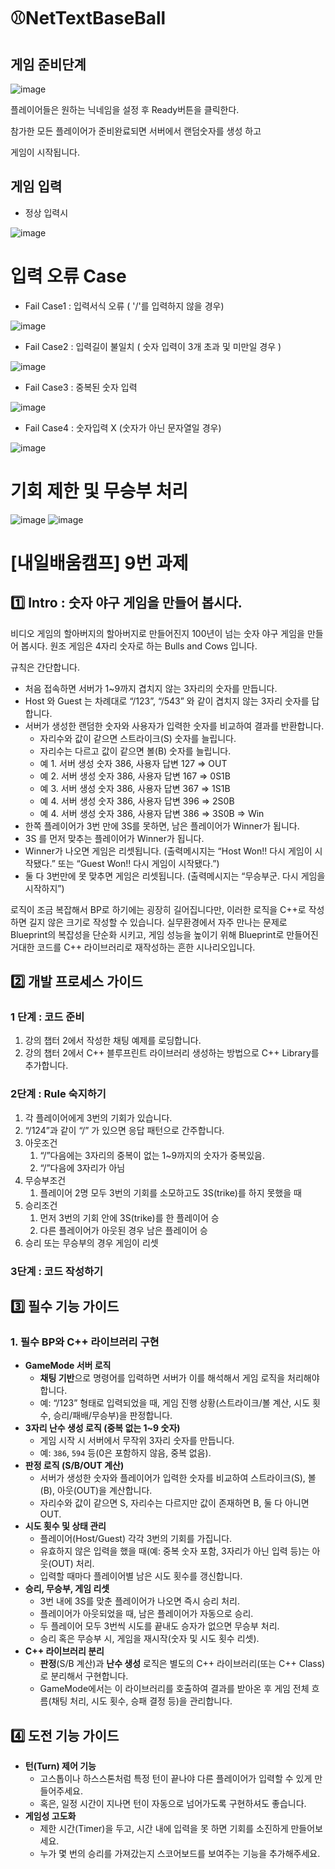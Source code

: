 # ⚾NetTextBaseBall

## 게임 준비단계
  ![image](./images/준비완료.png)

플레이어들은 원하는 닉네임을 설정 후 Ready버튼을 클릭한다.

참가한 모든 플레이어가 준비완료되면 서버에서 랜덤숫자를 생성 하고

게임이 시작됩니다.

## 게임 입력

-  정상 입력시

![image](./images/정상입력.png)

# 입력 오류 Case
- Fail Case1 : 입력서식 오류 ( '/'를 입력하지 않을 경우)

![image](./images/입력서식오류.png)

- Fail Case2 : 입력길이 불일치 ( 숫자 입력이 3개 초과 및 미만일 경우 )

![image](./images/입력길이초과.png)

- Fail Case3 : 중복된 숫자 입력

![image](./images/중복숫자입력.png)

- Fail Case4 : 숫자입력 X (숫자가 아닌 문자열일 경우)

![image](./images/숫자입력X.png)

# 기회 제한 및 무승부 처리

![image](./images/3회입력시입력창비활성화.png)
![image](./images/무승부.png)


# [내일배움캠프] 9번 과제 
## 1️⃣ **Intro :  숫자 야구 게임을 만들어 봅시다.**

비디오 게임의 할아버지의 할아버지로 만들어진지 100년이 넘는 숫자 야구 게임을 만들어 봅시다. 원조 게임은 4자리 숫자로 하는 Bulls and Cows 입니다.

규칙은 간단합니다.

- 처음 접속하면 서버가 1~9까지 겹치지 않는 3자리의 숫자를 만듭니다.
- Host 와 Guest 는 차례대로 “/123”, “/543” 와 같이 겹치지 않는 3자리 숫자를 답합니다.
- 서버가 생성한 랜덤한 숫자와 사용자가 입력한 숫자를 비교하여 결과를 반환합니다.
    - 자리수와 값이 같으면 스트라이크(S) 숫자를 늘립니다.
    - 자리수는 다르고 값이 같으면 볼(B) 숫자를 늘립니다.
    - 예 1. 서버 생성 숫자 386, 사용자 답변 127 ⇒ OUT
    - 예 2. 서버 생성 숫자 386, 사용자 답변 167 ⇒ 0S1B
    - 예 3. 서버 생성 숫자 386, 사용자 답변 367 ⇒ 1S1B
    - 예 4. 서버 생성 숫자 386, 사용자 답변 396 ⇒ 2S0B
    - 예 4. 서버 생성 숫자 386, 사용자 답변 386 ⇒ 3S0B ⇒ Win
- 한쪽 플레이어가 3번 만에 3S를 못하면, 남은 플레이어가 Winner가 됩니다.
- 3S 를 먼저 맞추는 플레이어가 Winner가 됩니다.
- Winner가 나오면 게임은 리셋됩니다. (출력메시지는 “Host Won!! 다시 게임이 시작됐다.” 또는 “Guest Won!! 다시 게임이 시작됐다.”)
- 둘 다 3번만에 못 맞추면 게임은 리셋됩니다. (출력메시지는 “무승부군. 다시 게임을 시작하지”)

로직이 조금 복잡해서 BP로 하기에는 굉장히 길어집니다만, 이러한 로직을 C++로 작성하면 길지 않은 크기로 작성할 수 있습니다. 실무환경에서 자주 만나는 문제로 Blueprint의 복잡성을 단순화 시키고, 게임 성능을 높이기 위해 Blueprint로 만들어진 거대한 코드를 C++ 라이브러리로 재작성하는 흔한 시나리오입니다.

## 2️⃣ 개발 프로세스 가이드

### **1 단계 : 코드 준비**

1. 강의 챕터 2에서 작성한 채팅 예제를 로딩합니다.
2. 강의 챕터 2에서 C++ 블루프린트 라이브러리 생성하는 방법으로 C++ Library를 추가합니다.

### **2단계 : Rule 숙지하기**

1. 각 플레이어에게 3번의 기회가 있습니다.
2. “/124”과 같이 “/” 가 있으면 응답 패턴으로 간주합니다.
3. 아웃조건
    1. “/”다음에는 3자리의 중복이 없는 1~9까지의 숫자가 중복있음.
    2. “/”다음에 3자리가 아님
4. 무승부조건
    1. 플레이어 2명 모두 3번의 기회를 소모하고도 3S(trike)를 하지 못했을 때
5. 승리조건
    1. 먼저 3번의 기회 안에 3S(trike)를 한 플레이어 승
    2. 다른 플레이어가 아웃된 경우 남은 플레이어 승
6. 승리 또는 무승부의 경우 게임이 리셋

### **3단계 :  코드 작성하기**

## 3️⃣ 필수 기능 가이드

### 1. 필수 BP와 C++ 라이브러리 구현

- **GameMode 서버 로직**
    - **채팅 기반**으로 명령어를 입력하면 서버가 이를 해석해서 게임 로직을 처리해야 합니다.
    - 예: “/123” 형태로 입력되었을 때, 게임 진행 상황(스트라이크/볼 계산, 시도 횟수, 승리/패배/무승부)을 판정합니다.
- **3자리 난수 생성 로직 (중복 없는 1~9 숫자)**
    - 게임 시작 시 서버에서 무작위 3자리 숫자를 만듭니다.
    - 예: `386`, `594` 등(0은 포함하지 않음, 중복 없음).
- **판정 로직 (S/B/OUT 계산)**
    - 서버가 생성한 숫자와 플레이어가 입력한 숫자를 비교하여 스트라이크(S), 볼(B), 아웃(OUT)을 계산합니다.
    - 자리수와 값이 같으면 S, 자리수는 다르지만 값이 존재하면 B, 둘 다 아니면 OUT.
- **시도 횟수 및 상태 관리**
    - 플레이어(Host/Guest) 각각 3번의 기회를 가집니다.
    - 유효하지 않은 입력을 했을 때(예: 중복 숫자 포함, 3자리가 아닌 입력 등)는 아웃(OUT) 처리.
    - 입력할 때마다 플레이어별 남은 시도 횟수를 갱신합니다.
- **승리, 무승부, 게임 리셋**
    - 3번 내에 3S를 맞춘 플레이어가 나오면 즉시 승리 처리.
    - 플레이어가 아웃되었을 때, 남은 플레이어가 자동으로 승리.
    - 두 플레이어 모두 3번씩 시도를 끝내도 승자가 없으면 무승부 처리.
    - 승리 혹은 무승부 시, 게임을 재시작(숫자 및 시도 횟수 리셋).
- **C++ 라이브러리 분리**
    - **판정**(S/B 계산)과 **난수 생성** 로직은 별도의 C++ 라이브러리(또는 C++ Class)로 분리해서 구현합니다.
    - GameMode에서는 이 라이브러리를 호출하여 결과를 받아온 후 게임 전체 흐름(채팅 처리, 시도 횟수, 승패 결정 등)을 관리합니다.

## 4️⃣ 도전 기능 가이드

- **턴(Turn) 제어 기능**
    - 고스톱이나 하스스톤처럼 특정 턴이 끝나야 다른 플레이어가 입력할 수 있게 만들어주세요.
    - 혹은, 일정 시간이 지나면 턴이 자동으로 넘어가도록 구현하셔도 좋습니다.
- **게임성 고도화**
    - 제한 시간(Timer)을 두고, 시간 내에 입력을 못 하면 기회를 소진하게 만들어보세요.
    - 누가 몇 번의 승리를 가져갔는지 스코어보드를 보여주는 기능을 추가해주세요.
